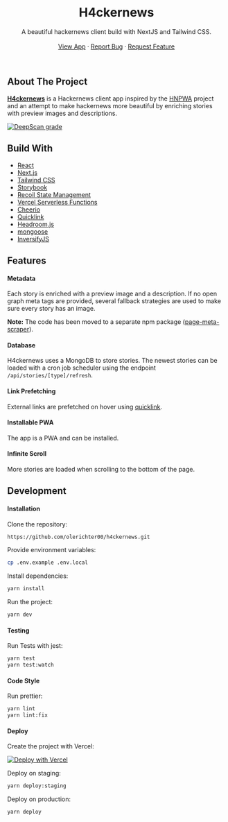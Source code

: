 <!-- ![H4ckernews](./public/logo.png) -->

<br />
  <h1 align="center">H4ckernews</h1>

  <p align="center">
    A beautiful hackernews client build with NextJS and Tailwind CSS.
    <br />
    <br />
    <a href="https://h4ckernews.com/">View App</a>
    ·
    <a href="https://github.com/olerichter00/h4ckernews/issues">Report Bug</a>
    ·
    <a href="https://github.com/olerichter00/h4ckernews/issues">Request Feature</a>
  </p>
  <br />
</p>

## About The Project

[**H4ckernews**](https://h4ckernews.com/) is a Hackernews client app inspired by the [HNPWA](https://hnpwa.com/) project and an attempt to make hackernews more beautiful by enriching stories with preview images and descriptions.

[![DeepScan grade](https://deepscan.io/api/teams/11955/projects/14907/branches/288655/badge/grade.svg)](https://deepscan.io/dashboard#view=project&tid=11955&pid=14907&bid=288655)

## Build With

- [React](https://reactjs.org/)
- [Next.js](https://nextjs.org/)
- [Tailwind CSS](https://tailwindcss.com/)
- [Storybook](https://storybook.js.org/)
- [Recoil State Management](https://recoiljs.org/)
- [Vercel Serverless Functions](https://vercel.com/docs/serverless-functions/introduction)
- [Cheerio](https://cheerio.js.org/)
- [Quicklink](https://github.com/GoogleChromeLabs/quicklink)
- [Headroom.js](https://wicky.nillia.ms/headroom.js/)
- [mongoose](https://mongoosejs.com/)
- [InversifyJS](https://inversify.io/)

## Features

#### Metadata

Each story is enriched with a preview image and a description. If no open graph meta tags are provided, several fallback strategies are used to make sure every story has an image.

**Note:** The code has been moved to a separate npm package ([page-meta-scraper](https://www.npmjs.com/package/page-meta-scraper)).

#### Database

H4ckernews uses a MongoDB to store stories. The newest stories can be loaded with a cron job scheduler using the endpoint `/api/stories/[type]/refresh`.

#### Link Prefetching

External links are prefetched on hover using [quicklink](https://github.com/GoogleChromeLabs/quicklink).

#### Installable PWA

The app is a PWA and can be installed.

#### Infinite Scroll

More stories are loaded when scrolling to the bottom of the page.

## Development

#### Installation

Clone the repository:

```sh
https://github.com/olerichter00/h4ckernews.git
```

Provide environment variables:

```sh
cp .env.example .env.local
```

Install dependencies:

```sh
yarn install
```

Run the project:

```sh
yarn dev
```

#### Testing

Run Tests with jest:

```sh
yarn test
yarn test:watch

```

#### Code Style

Run prettier:

```sh
yarn lint
yarn lint:fix
```

#### Deploy

Create the project with Vercel:

[![Deploy with Vercel](https://vercel.com/button)](https://vercel.com/new/git/external?repository-url=https%3A%2F%2Fgithub.com%2Folerichter00%2Fh4ckernews&project-name=h4ckernews&repository-name=h4ckernews)

Deploy on staging:

```sh
yarn deploy:staging
```

Deploy on production:

```sh
yarn deploy
```
